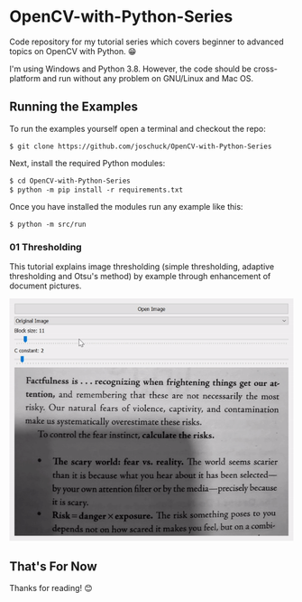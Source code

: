 # OpenCV-with-Python-Series

Code repository for my tutorial series which covers beginner to advanced topics on OpenCV with Python. 😁

I'm using Windows and Python 3.8. However, the code should be cross-platform and run without any problem on GNU/Linux and Mac OS.

## Running the Examples

To run the examples yourself open a terminal and checkout the repo:

    $ git clone https://github.com/joschuck/OpenCV-with-Python-Series

Next, install the required Python modules:

    $ cd OpenCV-with-Python-Series
    $ python -m pip install -r requirements.txt

Once you have installed the modules run any example like this:

    $ python -m src/run

### 01 Thresholding

This tutorial explains image thresholding (simple thresholding, adaptive thresholding and Otsu's method) by example through enhancement of document pictures.

![Adaptive Thresholding Demo](docs/img/01_thresholding_adaptive.gif)

## That's For Now

Thanks for reading! 😊
